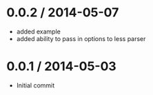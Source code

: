 
0.0.2 / 2014-05-07 
==================

  * added example
  * added ability to pass in options to less parser

0.0.1 / 2014-05-03 
==================

  * Initial commit
